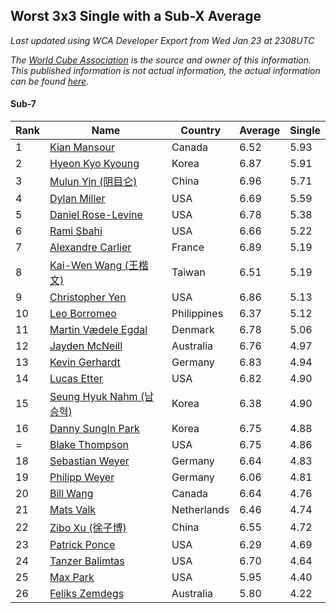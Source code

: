 ## Worst 3x3 Single with a Sub-X Average

*Last updated using WCA Developer Export from Wed Jan 23 at 2308UTC*

*The [World Cube Association](https://www.worldcubeassociation.org) is the source and owner of this information. This published information is not actual information, the actual information can be found [here](https://www.worldcubeassociation.org/results).*

#### Sub-7

|Rank|Name|Country|Average|Single|  
|--|--|--|--|--|  
|1|[Kian Mansour](https://www.worldcubeassociation.org/persons/2015MANS03)|Canada|6.52|5.93|  
|2|[Hyeon Kyo Kyoung](https://www.worldcubeassociation.org/persons/2013KYOU01)|Korea|6.87|5.91|  
|3|[Mulun Yin (阴目仑)](https://www.worldcubeassociation.org/persons/2009YINM01)|China|6.96|5.71|  
|4|[Dylan Miller](https://www.worldcubeassociation.org/persons/2015MILL01)|USA|6.69|5.59|  
|5|[Daniel Rose-Levine](https://www.worldcubeassociation.org/persons/2015ROSE01)|USA|6.78|5.38|  
|6|[Rami Sbahi](https://www.worldcubeassociation.org/persons/2011SBAH01)|USA|6.66|5.22|  
|7|[Alexandre Carlier](https://www.worldcubeassociation.org/persons/2012CARL03)|France|6.89|5.19|  
|8|[Kai-Wen Wang (王楷文)](https://www.worldcubeassociation.org/persons/2015WANG09)|Taiwan|6.51|5.19|  
|9|[Christopher Yen](https://www.worldcubeassociation.org/persons/2016YENC01)|USA|6.86|5.13|  
|10|[Leo Borromeo](https://www.worldcubeassociation.org/persons/2015BORR01)|Philippines|6.37|5.12|  
|11|[Martin Vædele Egdal](https://www.worldcubeassociation.org/persons/2013EGDA02)|Denmark|6.78|5.06|  
|12|[Jayden McNeill](https://www.worldcubeassociation.org/persons/2012MCNE01)|Australia|6.76|4.97|  
|13|[Kevin Gerhardt](https://www.worldcubeassociation.org/persons/2013GERH01)|Germany|6.83|4.94|  
|14|[Lucas Etter](https://www.worldcubeassociation.org/persons/2011ETTE01)|USA|6.82|4.90|  
|15|[Seung Hyuk Nahm (남승혁)](https://www.worldcubeassociation.org/persons/2013NAHM01)|Korea|6.38|4.90|  
|16|[Danny SungIn Park](https://www.worldcubeassociation.org/persons/2015PARK13)|Korea|6.75|4.88|  
|=|[Blake Thompson](https://www.worldcubeassociation.org/persons/2010THOM03)|USA|6.75|4.86|  
|18|[Sebastian Weyer](https://www.worldcubeassociation.org/persons/2010WEYE02)|Germany|6.64|4.83|  
|19|[Philipp Weyer](https://www.worldcubeassociation.org/persons/2010WEYE01)|Germany|6.06|4.81|  
|20|[Bill Wang](https://www.worldcubeassociation.org/persons/2010WANG68)|Canada|6.64|4.76|  
|21|[Mats Valk](https://www.worldcubeassociation.org/persons/2007VALK01)|Netherlands|6.46|4.74|  
|22|[Zibo Xu (徐子博)](https://www.worldcubeassociation.org/persons/2014XUZI01)|China|6.55|4.72|  
|23|[Patrick Ponce](https://www.worldcubeassociation.org/persons/2012PONC02)|USA|6.29|4.69|  
|24|[Tanzer Balimtas](https://www.worldcubeassociation.org/persons/2013BALI01)|USA|6.70|4.64|  
|25|[Max Park](https://www.worldcubeassociation.org/persons/2012PARK03)|USA|5.95|4.40|  
|26|[Feliks Zemdegs](https://www.worldcubeassociation.org/persons/2009ZEMD01)|Australia|5.80|4.22|  

